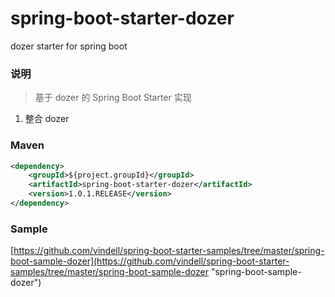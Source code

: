 # spring-boot-starter-dozer
dozer starter for spring boot

### 说明


 > 基于 dozer 的 Spring Boot Starter 实现

1. 整合 dozer

### Maven

``` xml
<dependency>
	<groupId>${project.groupId}</groupId>
	<artifactId>spring-boot-starter-dozer</artifactId>
	<version>1.0.1.RELEASE</version>
</dependency>
```

### Sample

[https://github.com/vindell/spring-boot-starter-samples/tree/master/spring-boot-sample-dozer](https://github.com/vindell/spring-boot-starter-samples/tree/master/spring-boot-sample-dozer "spring-boot-sample-dozer")

